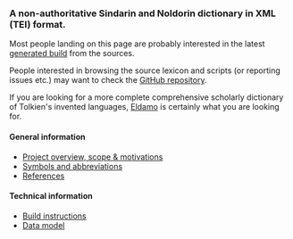 ### A non-authoritative Sindarin and Noldorin dictionary in XML (TEI) format.

Most people landing on this page are probably interested in the latest [generated build](dict-sd.html) from the sources.

People interested in browsing the source lexicon and scripts (or reporting issues etc.) may want to check the [GitHub repository](https://github.com/Omikhleia/sindict).

If you are looking for a more complete comprehensive scholarly dictionary of Tolkien's invented languages, [Eldamo](https://github.com/pfstrack/eldamo)
is certainly what you are looking for.

#### General information

- [Project overview, scope & motivations](manual/SCOPE_MOTIVATIONS.md)
- [Symbols and abbreviations](manual/ABBREVIATIONS.md)
- [References](manual/REFERENCES.md)

#### Technical information

- [Build instructions](manual/BUILDING.md)
- [Data model](manual/DATA_MODEL.md)
